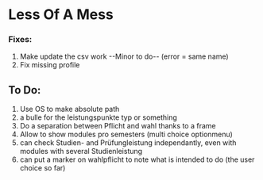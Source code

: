 # Less Of A Mess

### Fixes:
1. Make update the csv work --Minor to do-- (error = same name)
2. Fix missing profile

## To Do:

1. Use OS to make absolute path
2. a bulle for the leistungspunkte typ or something
3. Do a separation between Pflicht and wahl thanks to a frame
4. Allow to show modules pro semesters (multi choice optionmenu)
5. can check Studien- and Prüfungleistung independantly, even with modules with several Studienleistung
6. can put a marker on wahlpflicht to note what is intended to do (the user choice so far)
 
